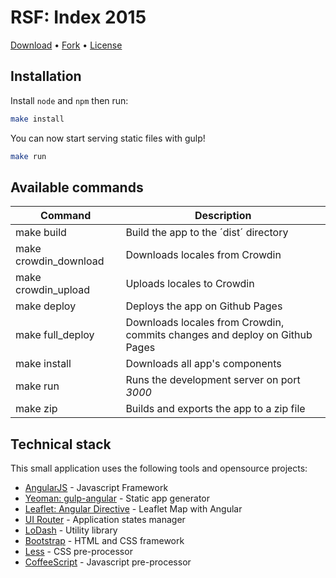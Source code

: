 # RSF: Index 2015

[Download](https://github.com/jplusplus/rsf-index-2015/archive/gh-pages.zip) • [Fork](https://github.com/jplusplus/rsf-index-2015) • [License](https://github.com/jplusplus/rsf-index-2015/blob/master/LICENSE)

## Installation

Install `node` and `npm` then run:

```bash
make install
```

You can now start serving static files with gulp!

```bash
make run
```

## Available commands

Command | Description
--- | ---
make build | Build the app to the ´dist´ directory
make crowdin_download | Downloads locales from Crowdin
make crowdin_upload | Uploads locales to Crowdin
make deploy | Deploys the app on Github Pages
make full_deploy | Downloads locales from Crowdin, commits changes and deploy on Github Pages
make install | Downloads all app's components
make run | Runs the development server on port *3000*
make zip | Builds and exports the app to a zip file

## Technical stack

This small application uses the following tools and opensource projects:

* [AngularJS](https://angularjs.org/) - Javascript Framework
* [Yeoman: gulp-angular](https://github.com/Swiip/generator-gulp-angular) - Static app generator
* [Leaflet: Angular Directive](http://tombatossals.github.io/angular-leaflet-directive/) - Leaflet Map with Angular
* [UI Router](https://github.com/angular-ui/ui-router/) - Application states manager
* [LoDash](http://lodash.com/) - Utility library
* [Bootstrap](http://getbootstrap.com/) - HTML and CSS framework
* [Less](http://lesscss.org/) - CSS pre-processor
* [CoffeeScript](http://coffeescript.org/) - Javascript pre-processor
